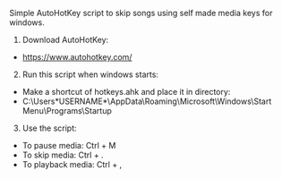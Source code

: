 Simple AutoHotKey script to skip songs using self made media keys for windows.

1. Download AutoHotKey:
- https://www.autohotkey.com/

2. Run this script when windows starts:
- Make a shortcut of hotkeys.ahk and place it in directory:
- C:\Users\*USERNAME*\AppData\Roaming\Microsoft\Windows\Start Menu\Programs\Startup


3. Use the script:
- To pause media:     Ctrl + M
- To skip media:      Ctrl + .
- To playback media:  Ctrl + ,
